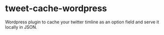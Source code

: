 tweet-cache-wordpress
=====================

Wordpress plugin to cache your twitter timline as an option field and serve it locally in JSON.